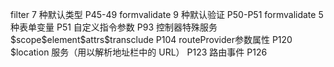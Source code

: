 filter 7 种默认类型 P45-49
formvalidate 9 种默认验证 P50-P51
formvalidate 5 种表单变量 P51
自定义指令参数 P93
控制器特殊服务 $scope\$element\$attrs\$transclude P104
routeProvider参数属性 P120
$location 服务（用以解析地址栏中的 URL） P123
路由事件 P126
